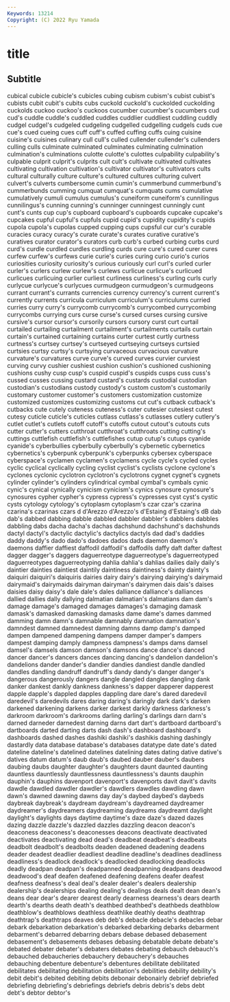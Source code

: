 ```yaml
---
Keywords: 13214
Copyright: (C) 2022 Ryu Yamada
---
```



# title

## Subtitle
 cubical cubicle cubicle's
cubicles cubing cubism cubism's cubist cubist's cubists cubit cubit's cubits
cubs cuckold cuckold's cuckolded cuckolding cuckolds cuckoo cuckoo's cuckoos cucumber
cucumber's cucumbers cud cud's cuddle cuddle's cuddled cuddles cuddlier cuddliest
cuddling cuddly cudgel cudgel's cudgeled cudgeling cudgelled cudgelling cudgels cuds
cue cue's cued cueing cues cuff cuff's cuffed cuffing cuffs
cuing cuisine cuisine's cuisines culinary cull cull's culled cullender cullender's
cullenders culling culls culminate culminated culminates culminating culmination culmination's culminations
culotte culotte's culottes culpability culpability's culpable culprit culprit's culprits cult
cult's cultivate cultivated cultivates cultivating cultivation cultivation's cultivator cultivator's cultivators
cults cultural culturally culture culture's cultured cultures culturing culvert culvert's
culverts cumbersome cumin cumin's cummerbund cummerbund's cummerbunds cumming cumquat cumquat's
cumquats cums cumulative cumulatively cumuli cumulus cumulus's cuneiform cuneiform's cunnilingus
cunnilingus's cunning cunning's cunninger cunningest cunningly cunt cunt's cunts cup
cup's cupboard cupboard's cupboards cupcake cupcake's cupcakes cupful cupful's cupfuls
cupid cupid's cupidity cupidity's cupids cupola cupola's cupolas cupped cupping
cups cupsful cur cur's curable curacies curacy curacy's curate curate's
curates curative curative's curatives curator curator's curators curb curb's curbed
curbing curbs curd curd's curdle curdled curdles curdling curds cure
cure's cured curer cures curfew curfew's curfews curie curie's curies
curing curio curio's curios curiosities curiosity curiosity's curious curiously curl
curl's curled curler curler's curlers curlew curlew's curlews curlicue curlicue's
curlicued curlicues curlicuing curlier curliest curliness curliness's curling curls curly
curlycue curlycue's curlycues curmudgeon curmudgeon's curmudgeons currant currant's currants currencies
currency currency's current current's currently currents curricula curriculum curriculum's curriculums
curried curries curry curry's currycomb currycomb's currycombed currycombing currycombs currying
curs curse curse's cursed curses cursing cursive cursive's cursor cursor's
cursorily cursors cursory curst curt curtail curtailed curtailing curtailment curtailment's
curtailments curtails curtain curtain's curtained curtaining curtains curter curtest curtly
curtness curtness's curtsey curtsey's curtseyed curtseying curtseys curtsied curtsies curtsy
curtsy's curtsying curvaceous curvacious curvature curvature's curvatures curve curve's curved
curves curvier curviest curving curvy cushier cushiest cushion cushion's cushioned
cushioning cushions cushy cusp cusp's cuspid cuspid's cuspids cusps cuss
cuss's cussed cusses cussing custard custard's custards custodial custodian custodian's
custodians custody custody's custom custom's customarily customary customer customer's customers
customization customize customized customizes customizing customs cut cut's cutback cutback's
cutbacks cute cutely cuteness cuteness's cuter cutesier cutesiest cutest cutesy
cuticle cuticle's cuticles cutlass cutlass's cutlasses cutlery cutlery's cutlet cutlet's
cutlets cutoff cutoff's cutoffs cutout cutout's cutouts cuts cutter cutter's
cutters cutthroat cutthroat's cutthroats cutting cutting's cuttings cuttlefish cuttlefish's cuttlefishes
cutup cutup's cutups cyanide cyanide's cyberbullies cyberbully cyberbully's cybernetic cybernetics
cybernetics's cyberpunk cyberpunk's cyberpunks cybersex cyberspace cyberspace's cyclamen cyclamen's cyclamens
cycle cycle's cycled cycles cyclic cyclical cyclically cycling cyclist cyclist's
cyclists cyclone cyclone's cyclones cyclonic cyclotron cyclotron's cyclotrons cygnet cygnet's
cygnets cylinder cylinder's cylinders cylindrical cymbal cymbal's cymbals cynic cynic's
cynical cynically cynicism cynicism's cynics cynosure cynosure's cynosures cypher cypher's
cypress cypress's cypresses cyst cyst's cystic cysts cytology cytology's cytoplasm
cytoplasm's czar czar's czarina czarina's czarinas czars d d'Arezzo d'Arezzo's
d'Estaing d'Estaing's dB dab dab's dabbed dabbing dabble dabbled dabbler
dabbler's dabblers dabbles dabbling dabs dacha dacha's dachas dachshund dachshund's
dachshunds dactyl dactyl's dactylic dactylic's dactylics dactyls dad dad's daddies
daddy daddy's dado dado's dadoes dados dads daemon daemon's daemons
daffier daffiest daffodil daffodil's daffodils daffy daft dafter daftest dagger
dagger's daggers daguerreotype daguerreotype's daguerreotyped daguerreotypes daguerreotyping dahlia dahlia's dahlias
dailies daily daily's daintier dainties daintiest daintily daintiness daintiness's dainty
dainty's daiquiri daiquiri's daiquiris dairies dairy dairy's dairying dairying's dairymaid
dairymaid's dairymaids dairyman dairyman's dairymen dais dais's daises daisies daisy
daisy's dale dale's dales dalliance dalliance's dalliances dallied dallies dally
dallying dalmatian dalmatian's dalmatians dam dam's damage damage's damaged damages
damages's damaging damask damask's damasked damasking damasks dame dame's dames
dammed damming damn damn's damnable damnably damnation damnation's damndest damned
damnedest damning damns damp damp's damped dampen dampened dampening dampens
damper damper's dampers dampest damping damply dampness dampness's damps dams
damsel damsel's damsels damson damson's damsons dance dance's danced dancer
dancer's dancers dances dancing dancing's dandelion dandelion's dandelions dander dander's
dandier dandies dandiest dandle dandled dandles dandling dandruff dandruff's dandy
dandy's danger danger's dangerous dangerously dangers dangle dangled dangles dangling
dank danker dankest dankly dankness dankness's dapper dapperer dapperest dapple
dapple's dappled dapples dappling dare dare's dared daredevil daredevil's daredevils
dares daring daring's daringly dark dark's darken darkened darkening darkens
darker darkest darkly darkness darkness's darkroom darkroom's darkrooms darling darling's
darlings darn darn's darned darneder darnedest darning darns dart dart's
dartboard dartboard's dartboards darted darting darts dash dash's dashboard dashboard's
dashboards dashed dashes dashiki dashiki's dashikis dashing dashingly dastardly data
database database's databases datatype date date's dated dateline dateline's datelined
datelines datelining dates dating dative dative's datives datum datum's daub
daub's daubed dauber dauber's daubers daubing daubs daughter daughter's daughters
daunt daunted daunting dauntless dauntlessly dauntlessness dauntlessness's daunts dauphin dauphin's
dauphins davenport davenport's davenports davit davit's davits dawdle dawdled dawdler
dawdler's dawdlers dawdles dawdling dawn dawn's dawned dawning dawns day
day's daybed daybed's daybeds daybreak daybreak's daydream daydream's daydreamed daydreamer
daydreamer's daydreamers daydreaming daydreams daydreamt daylight daylight's daylights days daytime
daytime's daze daze's dazed dazes dazing dazzle dazzle's dazzled dazzles
dazzling deacon deacon's deaconess deaconess's deaconesses deacons deactivate deactivated deactivates
deactivating dead dead's deadbeat deadbeat's deadbeats deadbolt deadbolt's deadbolts deaden
deadened deadening deadens deader deadest deadlier deadliest deadline deadline's deadlines
deadliness deadliness's deadlock deadlock's deadlocked deadlocking deadlocks deadly deadpan deadpan's
deadpanned deadpanning deadpans deadwood deadwood's deaf deafen deafened deafening deafens
deafer deafest deafness deafness's deal deal's dealer dealer's dealers dealership
dealership's dealerships dealing dealing's dealings deals dealt dean dean's deans
dear dear's dearer dearest dearly dearness dearness's dears dearth dearth's
dearths death death's deathbed deathbed's deathbeds deathblow deathblow's deathblows deathless
deathlike deathly deaths deathtrap deathtrap's deathtraps deaves deb deb's debacle
debacle's debacles debar debark debarkation debarkation's debarked debarking debarks debarment
debarment's debarred debarring debars debase debased debasement debasement's debasements debases
debasing debatable debate debate's debated debater debater's debaters debates debating
debauch debauch's debauched debaucheries debauchery debauchery's debauches debauching debenture debenture's
debentures debilitate debilitated debilitates debilitating debilitation debilitation's debilities debility debility's
debit debit's debited debiting debits debonair debonairly debrief debriefed debriefing
debriefing's debriefings debriefs debris debris's debs debt debt's debtor debtor's
